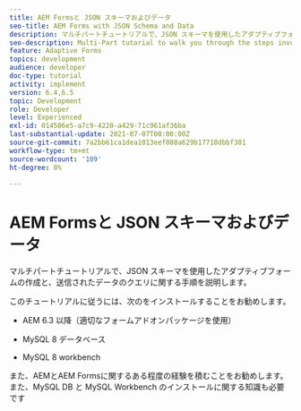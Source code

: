 ```yaml
---
title: AEM Formsと JSON スキーマおよびデータ
seo-title: AEM Forms with JSON Schema and Data
description: マルチパートチュートリアルで、JSON スキーマを使用したアダプティブフォームの作成と、送信されたデータのクエリに関する手順を説明します。
seo-description: Multi-Part tutorial to walk you through the steps involved in creating Adaptive Form with JSON schema and querying the submitted data.
feature: Adaptive Forms
topics: development
audience: developer
doc-type: tutorial
activity: implement
version: 6.4,6.5
topic: Development
role: Developer
level: Experienced
exl-id: 014506e5-a7c9-4220-a429-71c961af36ba
last-substantial-update: 2021-07-07T00:00:00Z
source-git-commit: 7a2bb61ca1dea1013eef088a629b17718dbbf381
workflow-type: tm+mt
source-wordcount: '109'
ht-degree: 0%

---
```


# AEM Formsと JSON スキーマおよびデータ

マルチパートチュートリアルで、JSON スキーマを使用したアダプティブフォームの作成と、送信されたデータのクエリに関する手順を説明します。

このチュートリアルに従うには、次のをインストールすることをお勧めします。

* AEM 6.3 以降（適切なフォームアドオンパッケージを使用）

* MySQL 8 データベース

* MySQL 8 workbench

また、AEMとAEM Formsに関するある程度の経験を積むことをお勧めします。 また、MySQL DB と MySQL Workbench のインストールに関する知識も必要です
